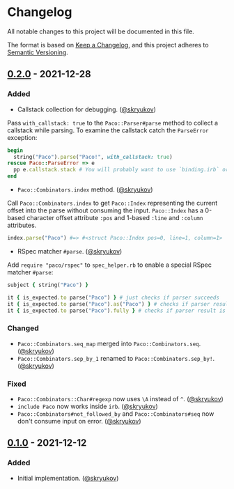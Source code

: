 # Changelog

All notable changes to this project will be documented in this file.

The format is based on [Keep a Changelog],
and this project adheres to [Semantic Versioning].

## [0.2.0] - 2021-12-28

### Added

- Callstack collection for debugging. ([@skryukov])

Pass `with_callstack: true` to the `Paco::Parser#parse` method to collect a callstack while parsing. To examine the callstack catch the `ParseError` exception:

```ruby
begin
  string("Paco").parse("Paco!", with_callstack: true)
rescue Paco::ParseError => e
  pp e.callstack.stack # You will probably want to use `binding.irb` or `binding.pry`
end
```

- `Paco::Combinators.index` method. ([@skryukov])

Call `Paco::Combinators.index` to get `Paco::Index` representing the current offset into the parse without consuming the input.
`Paco::Index` has a 0-based character offset attribute `:pos` and 1-based `:line` and `:column` attributes.

```ruby
index.parse("Paco") #=> #<struct Paco::Index pos=0, line=1, column=1> 
```

- RSpec matcher `#parse`. ([@skryukov])

Add `require "paco/rspec"` to `spec_helper.rb` to enable a special RSpec matcher `#parse`:

```ruby
subject { string("Paco") }

it { is_expected.to parse("Paco") } # just checks if parser succeeds
it { is_expected.to parse("Paco").as("Paco") } # checks if parser result is eq to value passed to `#as`
it { is_expected.to parse("Paco").fully } # checks if parser result is the same as value passed to `#parse`
```

### Changed

- `Paco::Combinators.seq_map` merged into `Paco::Combinators.seq`. ([@skryukov])
- `Paco::Combinators.sep_by_1` renamed to `Paco::Combinators.sep_by!`. ([@skryukov])

### Fixed

- `Paco::Combinators::Char#regexp` now uses `\A` instead of `^`. ([@skryukov])
- `include Paco` now works inside `irb`. ([@skryukov])
- `Paco::Combinators#not_followed_by` and `Paco::Combinators#seq` now don't consume input on error. ([@skryukov])

## [0.1.0] - 2021-12-12

### Added

- Initial implementation. ([@skryukov])

[@skryukov]: https://github.com/skryukov

[Unreleased]: https://github.com/skryukov/paco/compare/v0.2.0...HEAD
[0.2.0]: https://github.com/skryukov/paco/compare/v0.1.0...v0.2.0
[0.1.0]: https://github.com/skryukov/paco/commits/v0.1.0

[Keep a Changelog]: https://keepachangelog.com/en/1.0.0/
[Semantic Versioning]: https://semver.org/spec/v2.0.0.html
